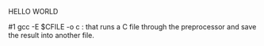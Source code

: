 HELLO WORLD

#1 gcc -E $CFILE -o c : that runs a C file through the preprocessor and save the result into another file.
